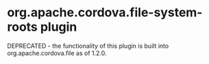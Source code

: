 org.apache.cordova.file-system-roots plugin
===========================================

DEPRECATED - the functionality of this plugin is built into org.apache.cordova.file as of 1.2.0.
